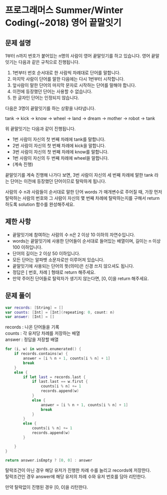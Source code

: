 # 프로그래머스 Summer/Winter Coding(~2018) 영어 끝말잇기

## 문제 설명

1부터 n까지 번호가 붙어있는 n명의 사람이 영어 끝말잇기를 하고 있습니다. 영어 끝말잇기는 다음과 같은 규칙으로 진행됩니다.

1. 1번부터 번호 순서대로 한 사람씩 차례대로 단어를 말합니다.
2. 마지막 사람이 단어를 말한 다음에는 다시 1번부터 시작합니다.
3. 앞사람이 말한 단어의 마지막 문자로 시작하는 단어를 말해야 합니다.
4. 이전에 등장했던 단어는 사용할 수 없습니다.
5. 한 글자인 단어는 인정되지 않습니다.

다음은 3명이 끝말잇기를 하는 상황을 나타냅니다.

tank → kick → know → wheel → land → dream → mother → robot → tank

위 끝말잇기는 다음과 같이 진행됩니다.

- 1번 사람이 자신의 첫 번째 차례에 tank를 말합니다.
- 2번 사람이 자신의 첫 번째 차례에 kick을 말합니다.
- 3번 사람이 자신의 첫 번째 차례에 know를 말합니다.
- 1번 사람이 자신의 두 번째 차례에 wheel을 말합니다.
- (계속 진행)

끝말잇기를 계속 진행해 나가다 보면, 3번 사람이 자신의 세 번째 차례에 말한 tank 라는 단어는 이전에 등장했던 단어이므로 탈락하게 됩니다.

사람의 수 n과 사람들이 순서대로 말한 단어 words 가 매개변수로 주어질 때, 가장 먼저 탈락하는 사람의 번호와 그 사람이 자신의 몇 번째 차례에 탈락하는지를 구해서 return 하도록 solution 함수를 완성해주세요.

## 제한 사항

- 끝말잇기에 참여하는 사람의 수 n은 2 이상 10 이하의 자연수입니다.
- words는 끝말잇기에 사용한 단어들이 순서대로 들어있는 배열이며, 길이는 n 이상 100 이하입니다.
- 단어의 길이는 2 이상 50 이하입니다.
- 모든 단어는 알파벳 소문자로만 이루어져 있습니다.
- 끝말잇기에 사용되는 단어의 뜻(의미)은 신경 쓰지 않으셔도 됩니다.
- 정답은 [ 번호, 차례 ] 형태로 return 해주세요.
- 만약 주어진 단어들로 탈락자가 생기지 않는다면, [0, 0]을 return 해주세요.

## 문제 풀이

```swift
var records: [String] = []
var counts: [Int] = [Int](repeating: 0, count: n)
var answer: [Int] = []
```

records : 나온 단어들을 기록  
counts : 각 유저당 차례를 저장하는 배열  
answer : 정답을 저장할 배열

```swift
for (i, w) in words.enumerated() {
    if records.contains(w) {
        answer = [i % n + 1, counts[i % n] + 1]
        break
    }
    else {
        if let last = records.last {
            if last.last == w.first {
                counts[i % n] += 1
                records.append(w)
            }
            else {
                answer = [i % n + 1, counts[i % n] + 1]
                break
            }
        }
        else {
            counts[i % n] += 1
            records.append(w)
        }

    }
}

return answer.isEmpty ? [0, 0] : answer
```

탈락조건이 아닌 경우 해당 유저가 진행한 차례 수를 늘리고 records에 저장한다.  
탈락조건인 경우 answer에 해당 유저의 차례 수와 유저 번호를 담아 리턴한다.

만약 탈락없이 진행된 경우 [0, 0]을 리턴한다.
